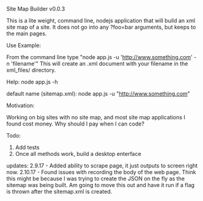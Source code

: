 Site Map Builder v0.0.3

This is a lite weight, command line, nodejs application that will build an xml site map of a site. It does not go into any ?foo=bar arguments, but keeps to the main pages.

Use Example:

From the command line type "node app.js -u 'http://www.something.com' -n 'filename'" This will create an .xml document with your filename in the xml_files/ directory.

Help:
node app.js -h

default name (sitemap.xml):
node app.js -u "http://www.something.com"


Motivation:

Working on big sites with no site map, and most site map applications I found cost money. Why should I pay when I can code?

Todo:

  1) Add tests<br/>
  2) Once all methods work, build a desktop enterface


updates:
2.9.17 - Added ability to scrape page, it just outputs to screen right now.
2.10.17 - Found issues with recording the body of the web page. Think this might be
because I was trying to create the JSON on the fly as the sitemap was being built.
Am going to move this out and have it run if a flag is thrown after the sitemap.xml is created.
